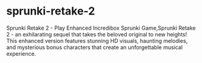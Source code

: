 # sprunki-retake-2
Sprunki Retake 2 - Play Enhanced Incredibox Sprunki Game,Sprunki Retake 2 - an exhilarating sequel that takes the beloved original to new heights! This enhanced version features stunning HD visuals, haunting melodies, and mysterious bonus characters that create an unforgettable musical experience.
